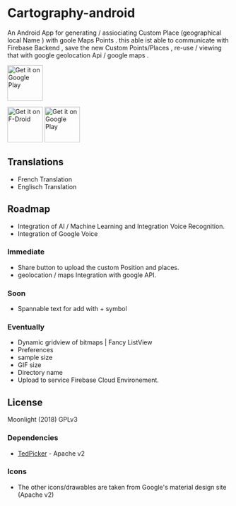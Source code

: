 # Cartography-android

An Android App for generating / assiociating Custom Place (geographical local Name )
 with  goole Maps Points . this able ist able to communicate with Firebase Backend
 , save the new Custom Points/Places , re-use / viewing that with google geolocation Api / google maps .

[<img src="https://f-droid.org/badge/get-it-on.png"
      alt="Get it on Google Play"
      height="80">](https://play.google.com/store/apps/details?)
      
      
[<img src="https://f-droid.org/badge/get-it-on.png"
      alt="Get it on F-Droid"
      height="80">](https://f-droid.org/app/com.workingagenda.fissure)
      [<img src="https://play.google.com/intl/en_us/badges/images/generic/en_badge_web_generic.png"
      alt="Get it on Google Play"
      height="80">](https://play.google.com/store/apps/details?id=com.workingagenda.fissure)





## Translations
- French Translation
- Englisch Translation

## Roadmap
- Integration of AI / Machine Learning and Integration Voice Recognition.
- Integration of Google Voice


### Immediate
- Share button to upload  the custom Position and places.
- geolocation / maps   Integration  with google API.

### Soon
- Spannable text for add with + symbol

### Eventually
- Dynamic gridview of bitmaps | Fancy ListView
- Preferences
- sample size
- GIF size
- Directory name
- Upload to service Firebase Cloud Environement.


## License

Moonlight (2018) GPLv3

### Dependencies
- [TedPicker](https://github.com/ParkSangGwon/TedPicker) - Apache v2

### Icons
- The other icons/drawables are taken from Google's material design site (Apache v2)
